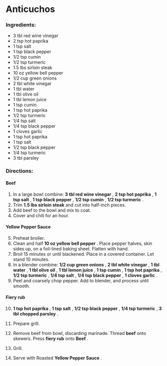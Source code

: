 # Anticuchos 

### Ingredients: 
* 3 tbl red wine vinegar
* 2 tsp hot paprika
* 1 tsp salt
* 1 tsp black pepper
* 1/2 tsp cumin
* 1/2 tsp turmeric
* 1.5 lbs sirloin steak
* 10 oz yellow bell pepper
* 1/2 cup green onions
* 2 tbl white vinegar
* 1 tbl water
* 1 tbl olive oil
* 1 tbl lemon juice
* 1 tsp cumin
* 1 tsp hot paprika
* 1/2 tsp turmeric
* 1/4 tsp salt
* 1/4 tsp black pepper
* 1 cloves garlic
* 1 tsp hot paprika
* 1 tsp salt
* 1/2 tsp black pepper
* 1/4 tsp turmeric
* 3 tbl parsley

### Directions: 

#### Beef
1. In a large bowl combine: **3 tbl red wine vinegar** , **2 tsp hot paprika** , **1 tsp salt** , **1 tsp black pepper** , **1/2 tsp cumin** , **1/2 tsp turmeric** . 
2. Trim **1.5 lbs sirloin steak** and cut into half-inch pieces. 
3. Add beef to the bowl and mix to coat. 
4. Cover and chill for an hour. 



#### Yellow Pepper Sauce
5. Preheat broiler. 
6. Clean and half **10 oz yellow bell pepper** . Place pepper halves, skin sides up, on a foil-lined baking sheet. Flatten with hand. 
7. Broil 15 minutes or until blackened. Place in a covered container. Let stand 10 minutes. 
8. In a blender combine: **1/2 cup green onions** , **2 tbl white vinegar** , **1 tbl water** , **1 tbl olive oil** , **1 tbl lemon juice** , **1 tsp cumin** , **1 tsp hot paprika** , **1/2 tsp turmeric** , **1/4 tsp salt** , **1/4 tsp black pepper** , **1 cloves garlic** . 
9. Peel and coarsely chop pepper. Add to blender, and process until smooth. 



#### Fiery rub
10. **1 tsp hot paprika** , **1 tsp salt** , **1/2 tsp black pepper** , **1/4 tsp turmeric** , **3 tbl chopped parsley** . 


11. Prepare grill. 
12. Remove beef from bowl, discarding marinade. Thread **beef** onto skewers. Press **fiery rub** onto **Beef** . 
13. Grill. 
14. Serve with Roasted **Yellow Pepper Sauce** . 
